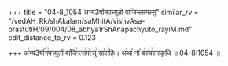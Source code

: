 +++
title = "04-8_1054 अभ्य3र्षानपच्युतो वाजिन्त्समत्सु"
similar_rv = "/vedAH_Rk/shAkalam/saMhitA/vishvAsa-prastutiH/09/004/08_abhya1rShAnapachyuto_rayiM.md"
edit_distance_to_rv = 0.123

+++
अ꣣भ्य꣢3र्षा꣡न꣢पच्युतो꣣ वा꣡जि꣢न्त्स꣣म꣡त्सु꣢ सा꣣स꣢हिः। अ꣡था꣢ नो꣣ व꣡स्य꣢सस्कृधि ॥ 04-8:1054 ॥

<div class="js_include " url="/vedAH_Rk/shAkalam/saMhitA/vishvAsa-prastutiH/09/004/08_abhya1rShAnapachyuto_rayiM.md"  newLevelForH1="2" title="विश्वास-शाकल-प्रस्तुतिः"  > </div>